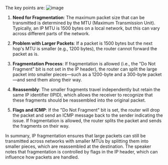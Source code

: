 The key points are:
![image](https://github.com/user-attachments/assets/4867e362-6ad7-4c1e-89ab-a89fd69f67da)


1. **Need for Fragmentation**: The maximum packet size that can be transmitted is determined by the MTU (Maximum Transmission Unit). Typically, an IP MTU is 1500 bytes on a local network, but this can vary across different parts of the network.

2. **Problem with Larger Packets**: If a packet is 1500 bytes but the next hop's MTU is smaller (e.g., 1200 bytes), the router cannot forward the packet as is. 

3. **Fragmentation Process**: If fragmentation is allowed (i.e., the "Do Not Fragment" bit is not set in the IP header), the router can split the large packet into smaller pieces—such as a 1200-byte and a 300-byte packet—and send them along their way. 

4. **Reassembly**: The smaller fragments travel independently but retain the same IP identifier (IPID), which allows the receiver to recognize that these fragments should be reassembled into the original packet.

5. **Flags and ICMP**: If the "Do Not Fragment" bit is set, the router will drop the packet and send an ICMP message back to the sender indicating the issue. If fragmentation is allowed, the router splits the packet and sends the fragments on their way.

In summary, IP fragmentation ensures that large packets can still be transmitted across networks with smaller MTUs by splitting them into smaller pieces, which are reassembled at the destination. The speaker notes that fragmentation is controlled by flags in the IP header, which can influence how packets are handled.
